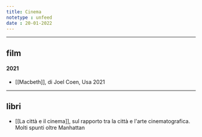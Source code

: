 ```yaml
---
title: Cinema
notetype : unfeed
date : 20-01-2022
---
```


---
## film

#### 2021
- [[Macbeth]], di Joel Coen, Usa 2021

---
## libri

* [[La città e il cinema]], sul rapporto tra la città e l'arte cinematografica. Molti spunti oltre Manhattan
